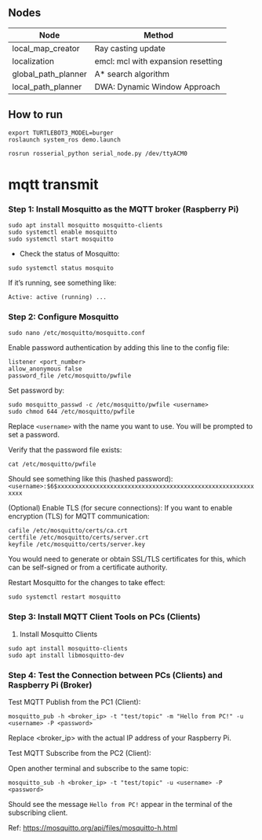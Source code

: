 ## Nodes

| Node                | Method                             |
| ------------------- | ---------------------------------- |
| local_map_creator   | Ray casting update                 |
| localization        | emcl: mcl with expansion resetting |
| global_path_planner | A\* search algorithm               |
| local_path_planner  | DWA: Dynamic Window Approach       |

## How to run

```
export TURTLEBOT3_MODEL=burger
roslaunch system_ros demo.launch

rosrun rosserial_python serial_node.py /dev/ttyACM0
```

# mqtt transmit

### Step 1: Install Mosquitto as the MQTT broker (Raspberry Pi)

```
sudo apt install mosquitto mosquitto-clients
sudo systemctl enable mosquitto
sudo systemctl start mosquitto

```

- Check the status of Mosquitto:

```
sudo systemctl status mosquito
```
  

  If it’s running, see something like:

 ```
 Active: active (running) ...
```

### Step 2: Configure Mosquitto

```
sudo nano /etc/mosquitto/mosquitto.conf
```

Enable password authentication by adding this line to the config file:

```
listener <port_number>
allow_anonymous false
password_file /etc/mosquitto/pwfile
```

Set password by:
```
sudo mosquitto_passwd -c /etc/mosquitto/pwfile <username>
sudo chmod 644 /etc/mosquitto/pwfile
```

Replace `<username>` with the name you want to use. You will be prompted to set a password.

Verify that the password file exists:
```
cat /etc/mosquitto/pwfile
```

Should see something like this (hashed password):
`<username>:$6$xxxxxxxxxxxxxxxxxxxxxxxxxxxxxxxxxxxxxxxxxxxxxxxxxxxxxxxxxxxx`

(Optional)
Enable TLS (for secure connections): If you want to enable encryption (TLS) for MQTT communication:
```
cafile /etc/mosquitto/certs/ca.crt
certfile /etc/mosquitto/certs/server.crt
keyfile /etc/mosquitto/certs/server.key
```
You would need to generate or obtain SSL/TLS certificates for this, which can be self-signed or from a certificate authority.

Restart Mosquitto for the changes to take effect:
```
sudo systemctl restart mosquitto
```

### Step 3: Install MQTT Client Tools on PCs (Clients)

1. Install Mosquitto Clients
```
sudo apt install mosquitto-clients
sudo apt install libmosquitto-dev
```
### Step 4: Test the Connection between PCs (Clients) and Raspberry Pi (Broker)

Test MQTT Publish from the PC1 (Client):

```
mosquitto_pub -h <broker_ip> -t "test/topic" -m "Hello from PC!" -u <username> -P <password>
```

Replace <broker_ip> with the actual IP address of your Raspberry Pi.

Test MQTT Subscribe from the PC2 (Client):

Open another terminal and subscribe to the same topic:

```
mosquitto_sub -h <broker_ip> -t "test/topic" -u <username> -P <password>
```

Should see the message `Hello from PC!` appear in the terminal of the subscribing client.


Ref: https://mosquitto.org/api/files/mosquitto-h.html
